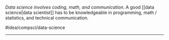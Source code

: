 *Data science involves coding, math, and communication.* A good [[data science|data scientist]] has to be knowledgeable in programming, math / statistics, and technical communication. 

#idea/compsci/data-science  

---
